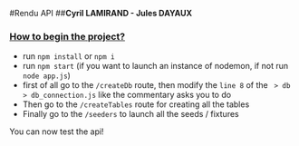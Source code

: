 #Rendu API
##<strong>Cyril LAMIRAND - Jules DAYAUX</strong>
### <u>How to begin the project?</u>

<ul>
<li>run <code>npm install</code> or <code>npm i</code></li>
<li>run <code>npm start</code> (if you want to launch an instance of nodemon, if not run <code>node app.js</code>) </li>
<li>first of all go to the <code>/createDb</code> route, then modify the <code>line 8</code> of the <code> > db > db_connection.js</code> like the commentary asks you to do</li>
<li>Then go to the <code>/createTables</code> route for creating all the tables</li>
<li>Finally go to the <code>/seeders</code> to launch all the seeds / fixtures</li>
</ul>
You can now test the api!